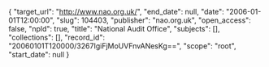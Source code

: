 {
  "target_url": "http://www.nao.org.uk/", 
  "end_date": null, 
  "date": "2006-01-01T12:00:00", 
  "slug": 104403, 
  "publisher": "nao.org.uk", 
  "open_access": false, 
  "npld": true, 
  "title": "National Audit Office", 
  "subjects": [], 
  "collections": [], 
  "record_id": "20060101T120000/3267IgiFjMoUVFnvANesKg==", 
  "scope": "root", 
  "start_date": null
}

